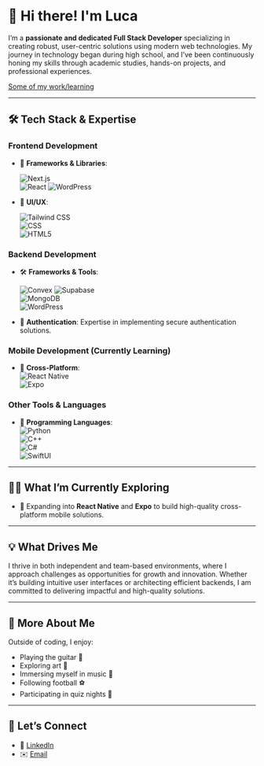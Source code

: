 # 👋 Hi there! I'm Luca

I’m a **passionate and dedicated Full Stack Developer** specializing in creating robust, user-centric solutions using modern web technologies. My journey in technology began during high school, and I’ve been continuously honing my skills through academic studies, hands-on projects, and professional experiences.

[Some of my work/learning](https://website-links-three.vercel.app)

---

## 🛠️ **Tech Stack & Expertise**  

### **Frontend Development**
- 🌟 **Frameworks & Libraries**:
   
  ![Next.js](https://img.shields.io/badge/Next.js-000000?style=for-the-badge&logo=nextdotjs&logoColor=white)  
  ![React](https://img.shields.io/badge/React-61DAFB?style=for-the-badge&logo=react&logoColor=white)
  ![WordPress](https://img.shields.io/badge/WordPress-21759B?style=for-the-badge&logo=wordpress&logoColor=white)  

- 🎨 **UI/UX**:
  
  ![Tailwind CSS](https://img.shields.io/badge/Tailwind_CSS-06B6D4?style=for-the-badge&logo=tailwindcss&logoColor=white)  
  ![CSS](https://img.shields.io/badge/CSS3-1572B6?style=for-the-badge&logo=css3&logoColor=white)  
  ![HTML5](https://img.shields.io/badge/HTML5-E34F26?style=for-the-badge&logo=html5&logoColor=white)

### **Backend Development**
- 🛠️ **Frameworks & Tools**:
  
  ![Convex](https://img.shields.io/badge/Convex-blue?style=for-the-badge)
  ![Supabase](https://img.shields.io/badge/Supabase-3FCF8E?style=for-the-badge&logo=supabase&logoColor=white)  
  ![MongoDB](https://img.shields.io/badge/MongoDB-47A248?style=for-the-badge&logo=mongodb&logoColor=white)  
  ![WordPress](https://img.shields.io/badge/WordPress-21759B?style=for-the-badge&logo=wordpress&logoColor=white)

- 🔐 **Authentication**: Expertise in implementing secure authentication solutions.

### **Mobile Development (Currently Learning)**
- 📱 **Cross-Platform**:  
  ![React Native](https://img.shields.io/badge/React_Native-20232A?style=for-the-badge&logo=react&logoColor=white)  
  ![Expo](https://img.shields.io/badge/Expo-000020?style=for-the-badge&logo=expo&logoColor=white)

### **Other Tools & Languages**
- 🔧 **Programming Languages**:  
  ![Python](https://img.shields.io/badge/Python-3776AB?style=for-the-badge&logo=python&logoColor=white)  
  ![C++](https://img.shields.io/badge/C++-00599C?style=for-the-badge&logo=cplusplus&logoColor=white)  
  ![C#](https://img.shields.io/badge/C%23-239120?style=for-the-badge&logo=csharp&logoColor=white)  
  ![SwiftUI](https://img.shields.io/badge/SwiftUI-FA7343?style=for-the-badge&logo=swift&logoColor=white)

---

## 🧑‍💻 **What I’m Currently Exploring**
- 🌱 Expanding into **React Native** and **Expo** to build high-quality cross-platform mobile solutions.

---

## 💡 **What Drives Me**
I thrive in both independent and team-based environments, where I approach challenges as opportunities for growth and innovation. Whether it’s building intuitive user interfaces or architecting efficient backends, I am committed to delivering impactful and high-quality solutions.

---

## 🎸 **More About Me**
Outside of coding, I enjoy:
- Playing the guitar 🎸  
- Exploring art 🎨  
- Immersing myself in music 🎵  
- Following football ⚽  
- Participating in quiz nights 🧠

---

## 🤝 **Let’s Connect**
- 💼 [LinkedIn](https://www.linkedin.com/in/luca-capriati/)   
- ✉️ [Email](mailto:luca@weve-got-it.co.za)
